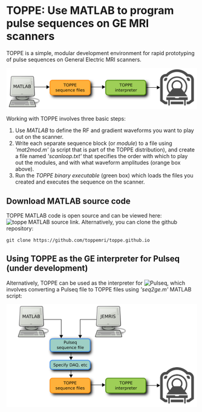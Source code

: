 # TOPPE: Use MATLAB to program pulse sequences on GE MRI scanners

TOPPE is a simple, modular development environment for rapid prototyping of pulse sequences on General Electric MRI scanners.

![TOPPE workflow](/figs/workflow.png)

Working with TOPPE involves three basic steps:

1. Use *MATLAB* to define the RF and gradient waveforms you want to play out on the scanner.
1. Write each separate sequence block (or *module*) to a file using *'mat2mod.m'* (a script that is part of the TOPPE distribution), and create a file named *'scanloop.txt'* that specifies the order with which to play out the modules, and with what waveform amplitudes (orange box above). 
1. Run the *TOPPE binary executable* (green box) which loads the files you created and executes the sequence on the scanner.

## Download MATLAB source code

TOPPE MATLAB code is open source and can be viewed here: ![toppe MATLAB source link](https://github.com/toppeMRI/toppe).
Alternatively, you can clone the github repository:

```
git clone https://github.com/toppemri/toppe.github.io
```


## Using TOPPE as the GE interpreter for Pulseq (under development)

Alternatively, TOPPE can be used as the interpreter for ![Pulseq](pulseq.github.io), which involves converting a Pulseq file to TOPPE files using *'seq2ge.m'* MATLAB script:

![TOPPE files](/figs/pulseq.png)
